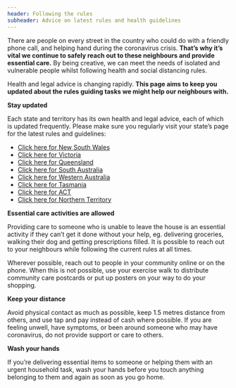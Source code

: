 ```yaml
---
header: Following the rules
subheader: Advice on latest rules and health guidelines
---
```

There are people on every street in the country who could do with a friendly phone call, and helping hand during the coronavirus crisis. **That’s why it’s vital we continue to safely reach out to these neighbours and provide essential care.** By being creative, we can meet the needs of isolated and vulnerable people whilst following health and social distancing rules.

Health and legal advice is changing rapidly. **This page aims to keep you updated about the rules guiding tasks we might help our neighbours with.**

**Stay updated**

Each state and territory has its own health and legal advice, each of which is updated frequently. Please make sure you regularly visit your state’s page for the latest rules and guidelines:

* <a href="https://preview.nsw.gov.au/covid-19/public-health-orders" target="_blank" rel="noopener noreferrer">Click here for New South Wales</a>
* <a href="https://www.vic.gov.au/coronavirusresponse" target="_blank" rel="noopener noreferrer">Click here for Victoria</a>
* <a href="https://www.qld.gov.au/health/conditions/health-alerts/coronavirus-covid-19/current-status/current-status-and-contact-tracing-alerts" target="_blank" rel="noopener noreferrer">Click here for Queensland</a>
* <a href="https://www.sahealth.sa.gov.au/wps/wcm/connect/public+content/sa+health+internet/health+topics/health+topics+a+-+z/covid+2019/latest+updates/latest+updates+-+covid-19#ForPublicAction" target="_blank" rel="noopener noreferrer">Click here for South Australia</a>
* <a href="https://www.wa.gov.au/organisation/department-of-the-premier-and-cabinet/covid-19-coronavirus-latest-updates" target="_blank" rel="noopener noreferrer">Click here for Western Australia</a>
* <a href="https://www.coronavirus.tas.gov.au/" target="_blank" rel="noopener noreferrer">Click here for Tasmania</a>
* <a href="https://www.covid19.act.gov.au/updates" target="_blank" rel="noopener noreferrer">Click here for ACT</a>
* <a href="https://coronavirus.nt.gov.au/" target="_blank" rel="noopener noreferrer">Click here for Northern Territory</a>

**Essential care activities are allowed**

Providing care to someone who is unable to leave the house is an essential activity if they can’t get it done without your help, eg. delivering groceries, walking their dog and getting prescriptions filled. It is possible to reach out to your neighbours while following the current rules at all times.

Wherever possible, reach out to people in your community online or on the phone. When this is not possible, use your exercise walk to distribute community care postcards or put up posters on your way to do your shopping.

**Keep your distance**

Avoid physical contact as much as possible, keep 1.5 metres distance from others, and use tap and pay instead of cash where possible. If you are feeling unwell, have symptoms, or been around someone who may have coronavirus, do not provide support or care to others.

**Wash your hands**

If you’re delivering essential items to someone or helping them with an urgent household task, wash your hands before you touch anything belonging to them and again as soon as you go home.
